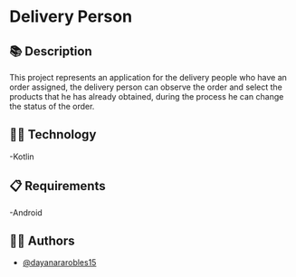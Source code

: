 # Delivery Person




## :books: Description

This project represents an application for the delivery people who have an order assigned, the delivery person can observe the order and select the products that he has already obtained, during the process he can change the status of the order.
## :woman_technologist: Technology

-Kotlin

## :clipboard: Requirements

-Android


## :woman_office_worker: Authors

- [@dayanararobles15](https://github.com/dayanararobles15)


